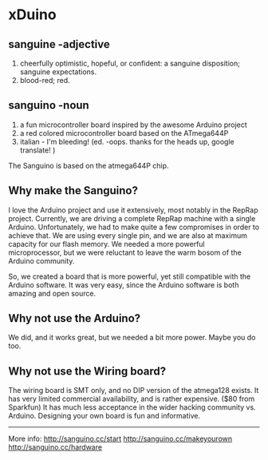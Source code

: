 xDuino
======

sanguine -adjective
--------
1. cheerfully optimistic, hopeful, or confident: a sanguine disposition; sanguine expectations.
2. blood-red; red.

sanguino -noun
--------
1. a fun microcontroller board inspired by the awesome Arduino project
2. a red colored microcontroller board based on the ATmega644P
3. italian - I'm bleeding! (ed. -oops. thanks for the heads up, google translate! </sarcasm>)

The Sanguino is based on the atmega644P chip.

Why make the Sanguino?
--------
I love the Arduino project and use it extensively, most notably in the RepRap project. Currently, we are driving a complete RepRap machine with a single Arduino. Unfortunately, we had to make quite a few compromises in order to achieve that. We are using every single pin, and we are also at maximum capacity for our flash memory. We needed a more powerful microprocessor, but we were reluctant to leave the warm bosom of the Arduino community.

So, we created a board that is more powerful, yet still compatible with the Arduino software. It was very easy, since the Arduino software is both amazing and open source.

Why not use the Arduino?
--------
We did, and it works great, but we needed a bit more power. Maybe you do too.

Why not use the Wiring board?
--------
The wiring board is SMT only, and no DIP version of the atmega128 exists.
It has very limited commercial availability, and is rather expensive. ($80 from Sparkfun)
It has much less acceptance in the wider hacking community vs. Arduino.
Designing your own board is fun and informative.

--------
More info: 
http://sanguino.cc/start
http://sanguino.cc/makeyourown
http://sanguino.cc/hardware

